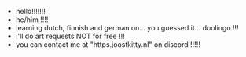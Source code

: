 - hello!!!!!!!
- he/him !!!!
- learning dutch, finnish and german on... you guessed it... duolingo !!!
- i'll do art requests NOT for free !!!
- you can contact me at "https.joostkitty.nl" on discord !!!!!

<!---
tomridgepelt/tomridgepelt is a ✨ special ✨ repository because its `README.md` (this file) appears on your GitHub profile.
You can click the Preview link to take a look at your changes.
--->
